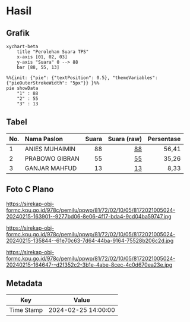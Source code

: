 # Hasil

## Grafik

```mermaid
xychart-beta
    title "Perolehan Suara TPS"
    x-axis [01, 02, 03]
    y-axis "Suara" 0 --> 88
    bar [88, 55, 13]
```

```mermaid
%%{init: {"pie": {"textPosition": 0.5}, "themeVariables": {"pieOuterStrokeWidth": "5px"}} }%%
pie showData
    "1" : 88
    "2" : 55
    "3" : 13
```

## Tabel

| No. | Nama Paslon    | Suara | Suara (raw) | Persentase |
|:--- |:-------------- | -----:| -----------:| ----------:|
| 1   | ANIES MUHAIMIN | 88    | [88][p-1]   | 56,41      |
| 2   | PRABOWO GIBRAN | 55    | [55][p-2]   | 35,26      |
| 3   | GANJAR MAHFUD  | 13    | [13][p-3]   | 8,33       |


[p-1]: https://github.com/gigit-pemilu/pemilu-2024-81-maluku/blob/main/pilpres/hitung-suara/sub/81-maluku/sub/72-kota-tual/sub/02-pulau-dullah-selatan/sub/1005-lodar-el/sub/024-tps/sub/paslon-1.txt
[p-2]: https://github.com/gigit-pemilu/pemilu-2024-81-maluku/blob/main/pilpres/hitung-suara/sub/81-maluku/sub/72-kota-tual/sub/02-pulau-dullah-selatan/sub/1005-lodar-el/sub/024-tps/sub/paslon-2.txt
[p-3]: https://github.com/gigit-pemilu/pemilu-2024-81-maluku/blob/main/pilpres/hitung-suara/sub/81-maluku/sub/72-kota-tual/sub/02-pulau-dullah-selatan/sub/1005-lodar-el/sub/024-tps/sub/paslon-3.txt

## Foto C Plano

https://sirekap-obj-formc.kpu.go.id/978c/pemilu/ppwp/81/72/02/10/05/8172021005024-20240215-163901--9277bd06-8e06-4f17-bda4-9cd04ba59747.jpg

https://sirekap-obj-formc.kpu.go.id/978c/pemilu/ppwp/81/72/02/10/05/8172021005024-20240215-135844--61e70c63-7d64-44ba-9164-75528b206c2d.jpg

https://sirekap-obj-formc.kpu.go.id/978c/pemilu/ppwp/81/72/02/10/05/8172021005024-20240215-164647--d2f352c2-3b1e-4abe-8cec-4c0d670ea23e.jpg


## Metadata

| Key        | Value               |
| ---------- | ------------------- |
| Time Stamp | 2024-02-25 14:00:00 |



